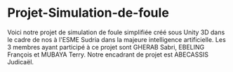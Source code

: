 # Projet-Simulation-de-foule
Voici notre projet de simulation de foule simplifiée créé sous Unity 3D dans le cadre de nos à l'ESME Sudria dans la majeure intelligence artificielle. Les 3 membres ayant participé à ce projet sont GHERAB Sabri, EBELING François et MUBAYA Terry. Notre encadrant de projet est ABECASSIS Judicaël.
